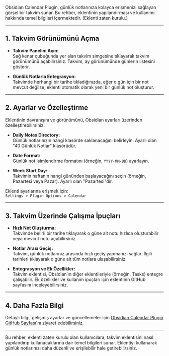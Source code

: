 

Obsidian Calendar Plugin, günlük notlarınıza kolayca erişmenizi sağlayan görsel bir takvim sunar. Bu rehber, eklentinin yapılandırması ve kullanımı hakkında temel bilgileri içermektedir. (Eklenti zaten kurulu.)

---

## 1. Takvim Görünümünü Açma

- **Takvim Panelini Açın:**  
  Sağ kenar çubuğunda yer alan takvim simgesine tıklayarak takvim görünümünü açabilirsiniz. Takvim, ay görünümünde günlerin listesini gösterir.

- **Günlük Notlarla Entegrasyon:**  
  Takvimde herhangi bir tarihe tıkladığınızda, eğer o gün için bir not mevcut değilse, eklenti otomatik olarak yeni bir günlük not oluşturur. 

---

## 2. Ayarlar ve Özelleştirme

Eklentinin davranışını ve görünümünü, Obsidian ayarları üzerinden özelleştirebilirsiniz:

- **Daily Notes Directory:**  
  Günlük notlarınızın hangi klasörde saklanacağını belirleyin. Ayarlı olan "40 Günlük Notlar" klasörüdür.

- **Date Format:**  
  Günlük not isimlendirme formatını (örneğin, `YYYY-MM-DD`) ayarlayın.

- **Week Start Day:**  
  Takvimin haftanın hangi gününden başlayacağını seçin (örneğin, Pazartesi veya Pazar). Ayarlı olan "Pazartesi"dir.

Eklenti ayarlarına erişmek için:  
`Settings > Plugin Options > Calendar`

---

## 3. Takvim Üzerinde Çalışma İpuçları

- **Hızlı Not Oluşturma:**  
  Takvimde belirli bir tarihe tıklayarak o güne ait notu hızlıca oluşturabilir veya mevcut notu açabilirsiniz.

- **Notlar Arası Geçiş:**  
  Takvim, günlük notlarınız arasında hızlı geçiş yapmanızı sağlar. İlgili tarihleri tıklayarak o güne ait tüm notlara ulaşabilirsiniz.

- **Entegrasyon ve Ek Özellikler:**  
  Takvim eklentisi, Obsidian’ın diğer eklentileriyle (örneğin, Tasks) entegre çalışabilir. Ek özellikler ve kullanım ipuçları için eklentinin GitHub sayfasını inceleyebilirsiniz.

---

## 4. Daha Fazla Bilgi

Detaylı bilgi, gelişmiş ayarlar ve güncellemeler için [Obsidian Calendar Plugin GitHub Sayfası](https://github.com/liamcain/obsidian-calendar-plugin)'nı ziyaret edebilirsiniz.

---

Bu rehber, eklenti zaten kurulu olan kullanıcılara, takvim eklentisini nasıl yapılandırıp kullanacaklarına dair temel bilgileri sunar. Eklentiyi kullanarak günlük notlarınızı daha düzenli ve erişilebilir hale getirebilirsiniz.
